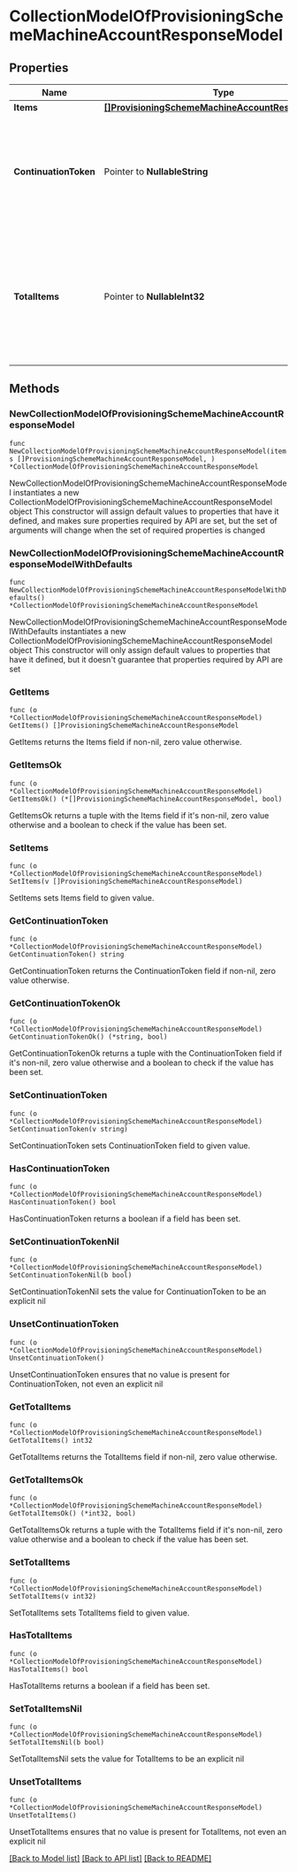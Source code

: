 # CollectionModelOfProvisioningSchemeMachineAccountResponseModel

## Properties

Name | Type | Description | Notes
------------ | ------------- | ------------- | -------------
**Items** | [**[]ProvisioningSchemeMachineAccountResponseModel**](ProvisioningSchemeMachineAccountResponseModel.md) | List of items. | 
**ContinuationToken** | Pointer to **NullableString** | If present, indicates to the caller that the query was not complete, and they should call the API again specifying the continuation token as a query parameter. | [optional] 
**TotalItems** | Pointer to **NullableInt32** | Indicates the total number of items in the collection, which may be more than the number of Items returned, if there is a ContinuationToken.  Only returned in the response to &#x60;$search&#x60; APIs. | [optional] 

## Methods

### NewCollectionModelOfProvisioningSchemeMachineAccountResponseModel

`func NewCollectionModelOfProvisioningSchemeMachineAccountResponseModel(items []ProvisioningSchemeMachineAccountResponseModel, ) *CollectionModelOfProvisioningSchemeMachineAccountResponseModel`

NewCollectionModelOfProvisioningSchemeMachineAccountResponseModel instantiates a new CollectionModelOfProvisioningSchemeMachineAccountResponseModel object
This constructor will assign default values to properties that have it defined,
and makes sure properties required by API are set, but the set of arguments
will change when the set of required properties is changed

### NewCollectionModelOfProvisioningSchemeMachineAccountResponseModelWithDefaults

`func NewCollectionModelOfProvisioningSchemeMachineAccountResponseModelWithDefaults() *CollectionModelOfProvisioningSchemeMachineAccountResponseModel`

NewCollectionModelOfProvisioningSchemeMachineAccountResponseModelWithDefaults instantiates a new CollectionModelOfProvisioningSchemeMachineAccountResponseModel object
This constructor will only assign default values to properties that have it defined,
but it doesn't guarantee that properties required by API are set

### GetItems

`func (o *CollectionModelOfProvisioningSchemeMachineAccountResponseModel) GetItems() []ProvisioningSchemeMachineAccountResponseModel`

GetItems returns the Items field if non-nil, zero value otherwise.

### GetItemsOk

`func (o *CollectionModelOfProvisioningSchemeMachineAccountResponseModel) GetItemsOk() (*[]ProvisioningSchemeMachineAccountResponseModel, bool)`

GetItemsOk returns a tuple with the Items field if it's non-nil, zero value otherwise
and a boolean to check if the value has been set.

### SetItems

`func (o *CollectionModelOfProvisioningSchemeMachineAccountResponseModel) SetItems(v []ProvisioningSchemeMachineAccountResponseModel)`

SetItems sets Items field to given value.


### GetContinuationToken

`func (o *CollectionModelOfProvisioningSchemeMachineAccountResponseModel) GetContinuationToken() string`

GetContinuationToken returns the ContinuationToken field if non-nil, zero value otherwise.

### GetContinuationTokenOk

`func (o *CollectionModelOfProvisioningSchemeMachineAccountResponseModel) GetContinuationTokenOk() (*string, bool)`

GetContinuationTokenOk returns a tuple with the ContinuationToken field if it's non-nil, zero value otherwise
and a boolean to check if the value has been set.

### SetContinuationToken

`func (o *CollectionModelOfProvisioningSchemeMachineAccountResponseModel) SetContinuationToken(v string)`

SetContinuationToken sets ContinuationToken field to given value.

### HasContinuationToken

`func (o *CollectionModelOfProvisioningSchemeMachineAccountResponseModel) HasContinuationToken() bool`

HasContinuationToken returns a boolean if a field has been set.

### SetContinuationTokenNil

`func (o *CollectionModelOfProvisioningSchemeMachineAccountResponseModel) SetContinuationTokenNil(b bool)`

 SetContinuationTokenNil sets the value for ContinuationToken to be an explicit nil

### UnsetContinuationToken
`func (o *CollectionModelOfProvisioningSchemeMachineAccountResponseModel) UnsetContinuationToken()`

UnsetContinuationToken ensures that no value is present for ContinuationToken, not even an explicit nil
### GetTotalItems

`func (o *CollectionModelOfProvisioningSchemeMachineAccountResponseModel) GetTotalItems() int32`

GetTotalItems returns the TotalItems field if non-nil, zero value otherwise.

### GetTotalItemsOk

`func (o *CollectionModelOfProvisioningSchemeMachineAccountResponseModel) GetTotalItemsOk() (*int32, bool)`

GetTotalItemsOk returns a tuple with the TotalItems field if it's non-nil, zero value otherwise
and a boolean to check if the value has been set.

### SetTotalItems

`func (o *CollectionModelOfProvisioningSchemeMachineAccountResponseModel) SetTotalItems(v int32)`

SetTotalItems sets TotalItems field to given value.

### HasTotalItems

`func (o *CollectionModelOfProvisioningSchemeMachineAccountResponseModel) HasTotalItems() bool`

HasTotalItems returns a boolean if a field has been set.

### SetTotalItemsNil

`func (o *CollectionModelOfProvisioningSchemeMachineAccountResponseModel) SetTotalItemsNil(b bool)`

 SetTotalItemsNil sets the value for TotalItems to be an explicit nil

### UnsetTotalItems
`func (o *CollectionModelOfProvisioningSchemeMachineAccountResponseModel) UnsetTotalItems()`

UnsetTotalItems ensures that no value is present for TotalItems, not even an explicit nil

[[Back to Model list]](../README.md#documentation-for-models) [[Back to API list]](../README.md#documentation-for-api-endpoints) [[Back to README]](../README.md)


